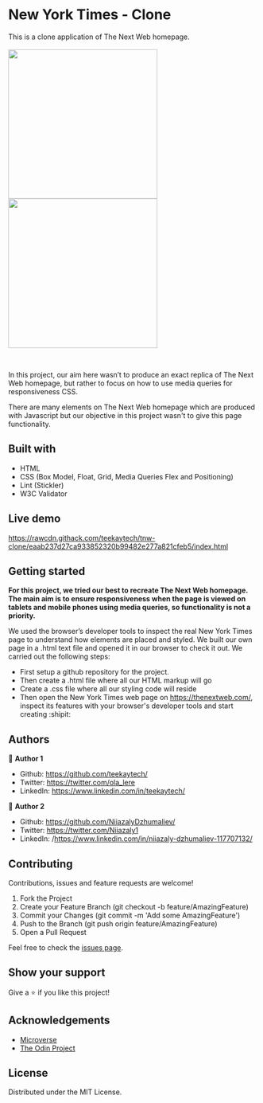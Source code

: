 # New York Times - Clone

This is a clone application of The Next Web homepage.
<br>
<br>
<img src="img/short_one.jpg" width="300"> 
<img src="img/short_two.jpg" width="300"> 

<br>

In this project, our aim here wasn’t to produce an exact replica of The Next Web homepage, but rather to focus on how to use media queries for responsiveness CSS.

There are many elements on The Next Web homepage which are produced with Javascript but our objective in this project wasn't to give this page functionality.

## Built with
  * HTML 
  * CSS (Box Model, Float, Grid, Media Queries Flex and Positioning)
  * Lint (Stickler)
  * W3C Validator

## Live demo
https://rawcdn.githack.com/teekaytech/tnw-clone/eaab237d27ca933852320b99482e277a821cfeb5/index.html

## Getting started
**For this project, we tried our best to recreate The Next Web homepage. The main aim is to ensure responsiveness when the page is viewed on tablets and mobile phones using media queries, so functionality is not a priority.**

We used the browser’s developer tools to inspect the real New York Times page to understand how elements are placed and styled.
We built our own page in a .html text file and opened it in our browser to check it out. We carried out the following steps:
  - First setup a github repository for the project.
  - Then create a .html file where all our HTML markup will go
  - Create a .css file where all our styling code will reside
  - Then open the New York Times web page on https://thenextweb.com/, inspect its features with your browser's developer tools and start creating  :shipit:

## Authors
 :bust_in_silhouette: **Author 1**
 * Github: https://github.com/teekaytech/
 * Twitter: https://twitter.com/ola_lere
 * LinkedIn: https://www.linkedin.com/in/teekaytech/
 
 :bust_in_silhouette: **Author 2**
 * Github: https://github.com/NiiazalyDzhumaliev/
 * Twitter: https://twitter.com/Niiazaly1
 * LinkedIn: /https://www.linkedin.com/in/niiazaly-dzhumaliev-117707132/


## Contributing
Contributions, issues and feature requests are welcome!

   1. Fork the Project
   2. Create your Feature Branch (git checkout -b feature/AmazingFeature)
   3. Commit your Changes (git commit -m 'Add some AmazingFeature')
   4. Push to the Branch (git push origin feature/AmazingFeature)
   5. Open a Pull Request

Feel free to check the [issues page](https://github.com/teekaytech/tnw-clone/issues).

## Show your support
Give a :star: if you like this project!

## Acknowledgements
  * [Microverse](https://www.microverse.org/)
  * [The Odin Project](https://www.theodinproject.com/courses/html5-and-css3/lessons/embedding-images-and-video#introduction)

## License
 Distributed under the MIT License.
